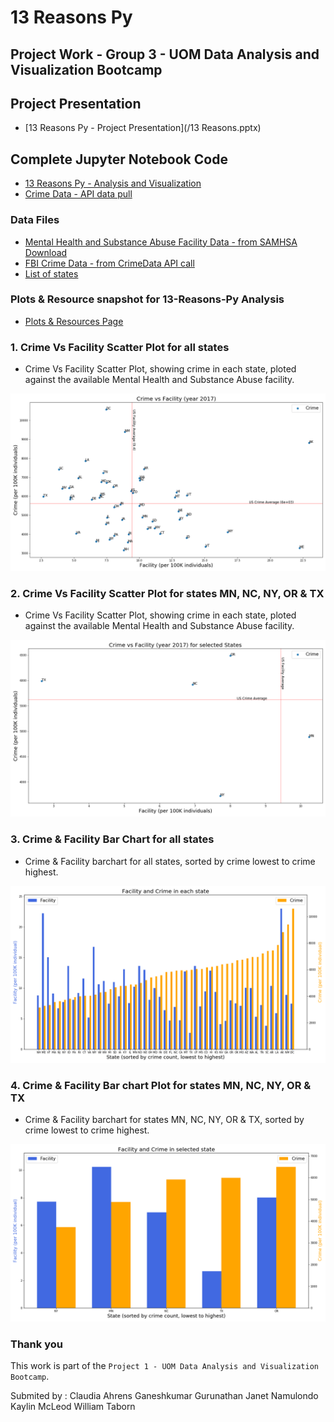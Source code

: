 # 13 Reasons Py 
## Project Work - Group 3 - UOM Data Analysis and Visualization Bootcamp

## Project Presentation
* [13 Reasons Py - Project Presentation](/13 Reasons.pptx)

## Complete Jupyter Notebook Code
* [13 Reasons Py - Analysis and Visualization](/13ReasonsPy.ipynb)
* [Crime Data - API data pull](/CrimeData.ipynb)

### Data Files
* [Mental Health and Substance Abuse Facility Data - from SAMHSA Download](/Resources/MentalHealth_SubstanceAbuse_Facilities.csv)
* [FBI Crime Data - from CrimeData API call](/Resources/CrimeData.csv)
* [List of states](/Resources/StateAbbr.csv)

### Plots & Resource snapshot for 13-Reasons-Py Analysis
* [Plots & Resources Page](/Output)

### 1. Crime Vs Facility Scatter Plot for all states
* Crime Vs Facility Scatter Plot, showing crime in each state, ploted against the available Mental Health and Substance Abuse facility.

![Crime Vs Facility Scatter](Output/AllStateCrime_Facility_Scatter.png)

### 2. Crime Vs Facility Scatter Plot for states MN, NC, NY, OR & TX 
* Crime Vs Facility Scatter Plot, showing crime in each state, ploted against the available Mental Health and Substance Abuse facility.

![Crime Vs Facility Scatter for states MN, NC, NY, OR & TX](Output/SelectedStateCrime_Facility_Scatter.png)

### 3. Crime & Facility Bar Chart for all states 
* Crime & Facility barchart for all states, sorted by crime lowest to crime highest.

![Crime & Facility in each states - Bar Chart](Output/AllStatesBar_Facility_Crime_Bar.png)

### 4. Crime & Facility Bar chart Plot for states MN, NC, NY, OR & TX 
* Crime & Facility barchart for states MN, NC, NY, OR & TX, sorted by crime lowest to crime highest.

![Crime & Facility in each states - Bar Chart](Output/SelectedStatesBar_Facility_Crime_Bar.png)

### Thank you 

This work is part of the `Project 1 - UOM Data Analysis and Visualization Bootcamp`.

Submited by : 
  Claudia Ahrens
  Ganeshkumar Gurunathan
  Janet Namulondo
  Kaylin McLeod
  William Taborn
